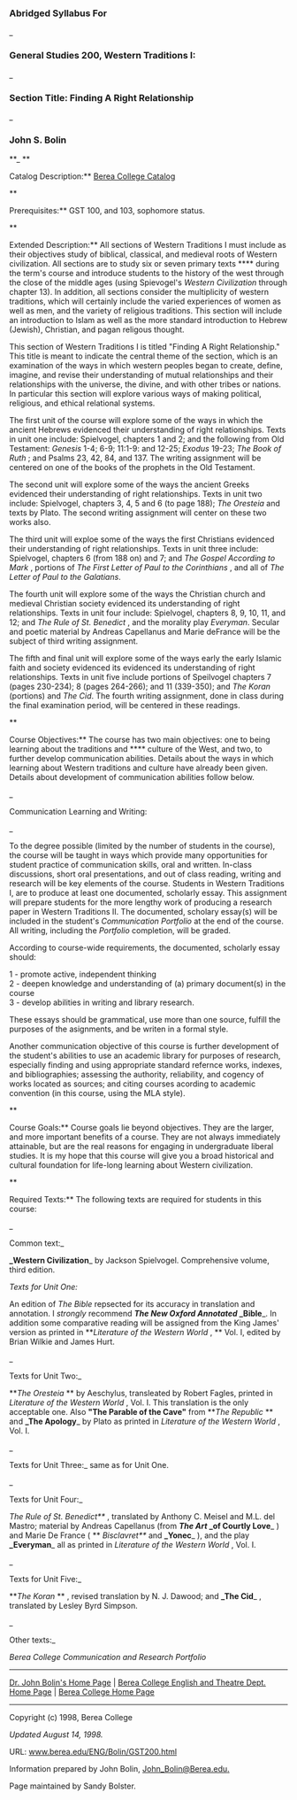 ### Abridged Syllabus For

_

### General Studies 200, Western Traditions I:

_

### Section Title: Finding A Right Relationship

_

### John S. Bolin

**_ **

Catalog Description:** [Berea College
Catalog](http://www.Berea.edu/BCCatalog/GST.courses.html)

**

Prerequisites:** GST 100, and 103, sophomore status.

**

Extended Description:** All sections of Western Traditions I must include as
their objectives study of biblical, classical, and medieval roots of Western
civilization. All sections are to study six or seven primary texts **** during
the term's course and introduce students to the history of the west through
the close of the middle ages (using Spievogel's _Western Civilization_ through
chapter 13). In addition, all sections consider the multiplicity of western
traditions, which will certainly include the varied experiences of women as
well as men, and the variety of religious traditions. This section will
include an introduction to Islam as well as the more standard introduction to
Hebrew (Jewish), Christian, and pagan religous thought.

This section of Western Traditions I is titled "Finding A Right Relationship."
This title is meant to indicate the central theme of the section, which is an
examination of the ways in which western peoples began to create, define,
imagine, and revise their understanding of mutual relationships and their
relationships with the universe, the divine, and with other tribes or nations.
In particular this section will explore various ways of making political,
religious, and ethical relational systems.

The first unit of the course will explore some of the ways in which the
ancient Hebrews evidenced their understanding of right relationships. Texts in
unit one include: Spielvogel, chapters 1 and 2; and the following from Old
Testament: _Genesis_ 1-4; 6-9; 11:1-9: and 12-25; _Exodus_ 19-23; _The Book of
Ruth_ ; and Psalms 23, 42, 84, and 137. The writing assignment will be
centered on one of the books of the prophets in the Old Testament.

The second unit will explore some of the ways the ancient Greeks evidenced
their understanding of right relationships. Texts in unit two include:
Spielvogel, chapters 3, 4, 5 and 6 (to page 188); _The Oresteia_ and texts by
Plato. The second writing assignment will center on these two works also.

The third unit will exploe some of the ways the first Christians evidenced
their understanding of right relationships. Texts in unit three include:
Spielvogel, chapters 6 (from 188 on) and 7; and _The Gospel According to Mark_
, portions of _The First Letter of Paul to the Corinthians_ , and all of _The
Letter of Paul to the Galatians_.

The fourth unit will explore some of the ways the Christian church and
medieval Christian society evidenced its understanding of right relationships.
Texts in unit four include: Spielvogel, chapters 8, 9, 10, 11, and 12; and
_The Rule of St. Benedict_ , and the morality play _Everyman_. Secular and
poetic material by Andreas Capellanus and Marie deFrance will be the subject
of third writing assignment.

The fifth and final unit will explore some of the ways early the early Islamic
faith and society evidenced its evidenced its understanding of right
relationships. Texts in unit five include portions of Speilvogel chapters 7
(pages 230-234); 8 (pages 264-266); and 11 (339-350); and _The Koran_
(portions) and _The Cid_. The fourth writing assignment, done in class during
the final examination period, will be centered in these readings.

**

Course Objectives:** The course has two main objectives: one to being learning
about the traditions and **** culture of the West, and two, to further develop
communication abilities. Details about the ways in which learning about
Western traditions and culture have already been given. Details about
development of communication abilities follow below.

_

Communication Learning and Writing:

_

To the degree possible (limited by the number of students in the course), the
course will be taught in ways which provide many opportunities for student
practice of communication skills, oral and written. In-class discussions,
short oral presentations, and out of class reading, writing and research will
be key elements of the course. Students in Western Traditions I, are to
produce at least one documented, scholarly essay. This assignment will prepare
students for the more lengthy work of producing a research paper in Western
Traditions II. The documented, scholary essay(s) will be included in the
student's _Communication Portfolio_ at the end of the course. All writing,
including the _Portfolio_ completion, will be graded.

According to course-wide requirements, the documented, scholarly essay should:

  
1 - promote active, independent thinking  
2 - deepen knowledge and understanding of (a) primary document(s) in the
course  
3 - develop abilities in writing and library research.

These essays should be grammatical, use more than one source, fulfill the
purposes of the asignments, and be writen in a formal style.

Another communication objective of this course is further development of the
student's abilities to use an academic library for purposes of research,
especially finding and using appropriate standard refernce works, indexes, and
bibliographies; assessing the authority, reliability, and cogency of works
located as sources; and citing courses acording to academic convention (in
this course, using the MLA style).

**

Course Goals:** Course goals lie beyond objectives. They are the larger, and
more important benefits of a course. They are not always immediately
attainable, but are the real reasons for engaging in undergraduate liberal
studies. It is my hope that this course will give you a broad historical and
cultural foundation for life-long learning about Western civilization.

**

Required Texts:** The following texts are required for students in this
course:

_

Common text:_

  
**_Western Civilization**_ by Jackson Spielvogel. Comprehensive volume, third
edition.

_Texts for Unit One:_

  
An edition of _The Bible_ repsected for its accuracy in translation and
annotation. I _strongly_ recommend **_The New Oxford Annotated_ _Bible**_. In
addition some comparative reading will be assigned from the King James'
version as printed in **_Literature of the Western_ _World_ , ** Vol. I,
edited by Brian Wilkie and James Hurt.

_

Texts for Unit Two:_

  
**_The Oresteia_ ** by Aeschylus, transleated by Robert Fagles, printed in
_Literature of the Western World_ , Vol. I. This translation is the only
acceptable one. Also **"The Parable of the Cave"** from **_The Republic_ **
and **_The Apology**_ by Plato as printed in _Literature of the Western World_
, Vol. I.

_

Texts for Unit Three:_ same as for Unit One.

_

Texts for Unit Four:_

_The Rule of St. Benedict**_ , translated by Anthony C. Meisel and M.L. del
Mastro; material by Andreas Capellanus (from **_The Art_ _of Courtly Love**_ )
and Marie De France ( ** _Bisclavret**_ and **_Yonec**_ ), and the play
**_Everyman**_ all as printed in _Literature of the_ _Western World_ , Vol. I.

_

Texts for Unit Five:_

  
**_The Koran_ ** , revised translation by N. J. Dawood; and **_The Cid**_ ,
translated by Lesley Byrd Simpson.

_

Other texts:_

  
_Berea College Communication and Research Portfolio_

  

* * *

[Dr. John Bolin's Home Page](http://www.Berea.edu/ENG/Bolin/Bolin.html) |
[Berea College English and Theatre Dept. Home
Page](http://www.Berea.edu/ENG/ENG.home.html) | [Berea College Home
Page](http://www.Berea.edu)  

* * *

Copyright (c) 1998, Berea College

_Updated August 14, 1998._

URL: www.berea.edu/ENG/Bolin/GST200.html

Information prepared by John Bolin,
[John_Bolin@Berea.edu.](mailto:John_Bolin@Berea.edu)

Page maintained by Sandy Bolster.

